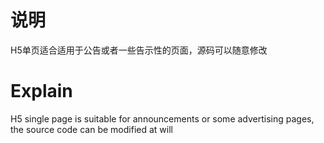 # 说明

H5单页适合适用于公告或者一些告示性的页面，源码可以随意修改

# Explain

H5 single page is suitable for announcements or some advertising pages, the source code can be modified at will